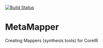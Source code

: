 [![Build Status](https://travis-ci.com/rdaly525/MetaMapper.svg?branch=dev)](https://travis-ci.com/rdaly525/MetaMapper)

# MetaMapper
Creating Mappers (synthesis tools) for CoreIR


